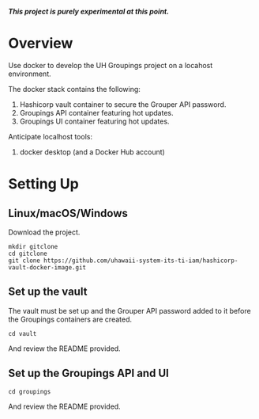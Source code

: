 **_This project is purely experimental at this point._**

# Overview

Use docker to develop the UH Groupings project on a locahost environment.

The docker stack contains the following:

1) Hashicorp vault container to secure the Grouper API password.
2) Groupings API container featuring hot updates.
3) Groupings UI container featuring hot updates.

Anticipate localhost tools:

1) docker desktop (and a Docker Hub account)

# Setting Up

## Linux/macOS/Windows

Download the project.

    mkdir gitclone
    cd gitclone
    git clone https://github.com/uhawaii-system-its-ti-iam/hashicorp-vault-docker-image.git

## Set up the vault

The vault must be set up and the Grouper API password added to it before the 
Groupings containers are created.

    cd vault

And review the README provided.

## Set up the Groupings API and UI

    cd groupings

And review the README provided.
